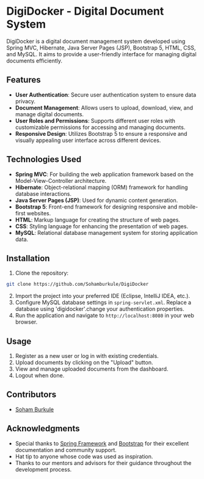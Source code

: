 # DigiDocker - Digital Document System

DigiDocker is a digital document management system developed using Spring MVC, Hibernate, Java Server Pages (JSP), Bootstrap 5, HTML, CSS, and MySQL. It aims to provide a user-friendly interface for managing digital documents efficiently.

## Features

- **User Authentication**: Secure user authentication system to ensure data privacy.
- **Document Management**: Allows users to upload, download, view, and manage digital documents.
- **User Roles and Permissions**: Supports different user roles with customizable permissions for accessing and managing documents.
- **Responsive Design**: Utilizes Bootstrap 5 to ensure a responsive and visually appealing user interface across different devices.

## Technologies Used

- **Spring MVC**: For building the web application framework based on the Model-View-Controller architecture.
- **Hibernate**: Object-relational mapping (ORM) framework for handling database interactions.
- **Java Server Pages (JSP)**: Used for dynamic content generation.
- **Bootstrap 5**: Front-end framework for designing responsive and mobile-first websites.
- **HTML**: Markup language for creating the structure of web pages.
- **CSS**: Styling language for enhancing the presentation of web pages.
- **MySQL**: Relational database management system for storing application data.

## Installation

1. Clone the repository:

```bash
git clone https://github.com/Sohamburkule/DigiDocker
```

2. Import the project into your preferred IDE (Eclipse, IntelliJ IDEA, etc.).
3. Configure MySQL database settings in `spring-servlet.xml`. Replace a database using 'digidocker'.change your authentication properties.
4. Run the application and navigate to `http://localhost:8080` in your web browser.

## Usage

1. Register as a new user or log in with existing credentials.
2. Upload documents by clicking on the "Upload" button.
3. View and manage uploaded documents from the dashboard.
4. Logout when done.

## Contributors

- [Soham Burkule](https://github.com/Sohamburkule)

## Acknowledgments

- Special thanks to [Spring Framework](https://spring.io/) and [Bootstrap](https://getbootstrap.com/) for their excellent documentation and community support.
- Hat tip to anyone whose code was used as inspiration.
- Thanks to our mentors and advisors for their guidance throughout the development process.


